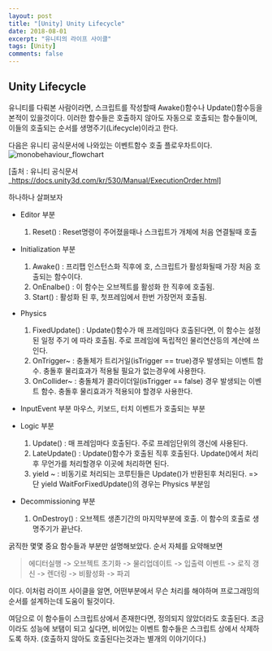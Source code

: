 ```yaml
---
layout: post
title: "[Unity] Unity Lifecycle"
date: 2018-08-01
excerpt: "유니티의 라이프 사이클"
tags: [Unity]
comments: false
---
```


## Unity Lifecycle

 유니티를 다뤄본 사람이라면, 스크립트를 작성할때 Awake()함수나 Update()함수등을 본적이
있을것이다. 이러한 함수들은 호출하지 않아도 자동으로 호출되는 함수들이며, 이들의 호출되는
순서를 생명주기(Lifecycle)이라고 한다.

다음은 유니티 공식문서에 나와있는 이벤트함수 호출 플로우차트이다.
![monobehaviour_flowchart](../assets/img/unitylifecycl/monobehaviour_flowchart.png)

[출처 : 유니티 공식문서_https://docs.unity3d.com/kr/530/Manual/ExecutionOrder.html]

하나하나 살펴보자

* Editor 부분
  1. Reset() : Reset명령이 주어졌을때나 스크립트가 개체에 처음 연결될때 호출

* Initialization 부분
  1. Awake() : 프리팹 인스턴스화 직후에 호, 스크립트가 활성화될때 가장 처음 호출되는 함수이다.
  2. OnEnalbe() : 이 함수는 오브젝트를 활성화 한 직후에 호출됨.
  3. Start() : 활성화 된 후, 첫프레임에서 한번 가장먼저 호출됨.

* Physics
  1. FixedUpdate() : Update()함수가 매 프레임마다 호출된다면, 이 함수는 설정된 일정 주기
    에 따라 호출됨. 주로 프레임에 독립적인 물리연산등의 계산에 쓰인다.
  2. OnTrigger~ : 충돌체가 트리거일(isTrigger == true)경우 발생되는 이벤트 함수. 충돌후
    물리효과가 적용될 필요가 없는경우에 사용한다.
  3. OnCollider~ : 충돌체가 콜라이더일(isTrigger == false) 경우 발생되는 이벤트 함수.
    충돌후 물리효과가 적용되야 할경우 사용한다.

* InputEvent 부분
  마우스, 키보드, 터치 이벤트가 호출되는 부분

* Logic 부분
  1. Update() : 매 프레임마다 호출된다. 주로 프레임단위의 갱신에 사용된다.
  2. LateUpdate() : Update()함수가 호출된 직후 호출된다. Update()에서 처리후 무언가를
   처리할경우 이곳에 처리하면 된다.
  3. yield ~ : 비동기로 처리되는 코루틴들은 Update()가 반환된후 처리된다.
  => 단 yield WaitForFixedUpdate()의 경우는 Physics 부분임

* Decommissioning 부분
  1. OnDestroy() : 오브젝트 생존기간의 마지막부분에 호출. 이 함수의 호출로 생명주기가 끝난다.

굵직한 몇몇 중요 함수들과 부분만 설명해보았다. 순서 자체를 요약해보면

 > 에디터실행 -> 오브젝트 초기화 -> 물리업데이트 -> 입출력 이벤트 -> 로직 갱신
  -> 렌더링 -> 비활성화 -> 파괴

이다. 이처럼 라이프 사이클을 알면, 어떤부분에서 무슨 처리를 해야하며 프로그래밍의 순서를
설계하는데 도움이 될것이다.

여담으로 이 함수들이 스크립트상에서 존재한다면, 정의되지 않았더라도 호출된다. 조금이라도
성능에 보탬이 되고 싶다면, 비어있는 이벤트 함수들은 스크립트 상에서 삭제하도록 하자.
(호출하지 않아도 호출된다는것과는 별개의 이야기이다.)
